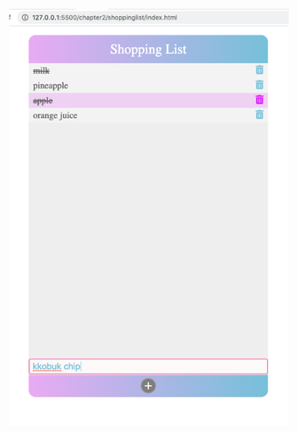![shopping list preview](https://github.com/choimon/practice/blob/master/shoppinglist/preview.png?raw=true)

